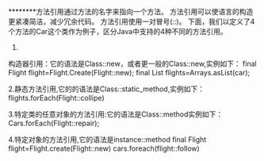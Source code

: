 ********方法引用通过方法的名字来指向一个方法。
方法引用可以使语言的构造更紧凑简洁，减少冗余代码。
方法引用使用一对冒号(::)。
下面，我们以定义了4个方法的Car这个类作为例子，区分Java中支持的4种不同的方法引用。

1.
构造器引用：它的语法是Class::new，或者更一般的Class<T>::new,实例如下：
final Flight flight=Flight.Create(Flight::new);
final List<Flight> flights=Arrays.asList(car);

2.静态方法引用,它的的语法是Class::static_method,实例如下：
flights.forEach(Flight::collipe)

3.特定类的任意对象的方法引用:它的语法是Class::method实例如下：
Cars.forEach(Flight::repair);

4.特定对象的方法引用,它的语法是instance::method
final Flight flight=Flight.create(Flight::new)
cars.foreach(flight::follow)




